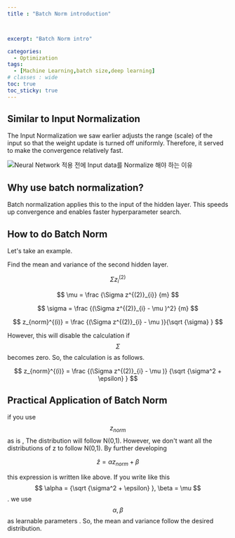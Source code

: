 ```yaml
---
title : "Batch Norm introduction"



excerpt: "Batch Norm intro"

categories:
  - Optimization
tags:
  - [Machine Learning,batch size,deep learning]
# classes : wide
toc: true
toc_sticky: true
---
```


## Similar to Input Normalization

The Input Normalization we saw earlier adjusts the range (scale) of the input so that the weight update is turned off uniformly. Therefore, it served to make the convergence relatively fast.

![Neural Network 적용 전에 Input data를 Normalize 해야 하는 이유](https://camo.githubusercontent.com/1f4da8632894c7220f804bcddc6e50bc708e6481/68747470733a2f2f692e696d6775722e636f6d2f32784e423261552e6a7067)

## Why use batch normalization?

Batch normalization applies this to the input of the hidden layer. This speeds up convergence and enables faster hyperparameter search.

## How to do Batch Norm

Let's take an example.

Find the mean and variance of the second hidden layer. 

$$ \Sigma z^{(2)}_{i} $$  

$$ \mu = \frac {\Sigma z^{(2)}_{i}} {m} $$ 

$$ \sigma = \frac {(\Sigma z^{(2)}_{i} - \mu )^2} {m} $$

$$ z_{norm}^{(i)}  =  \frac {(\Sigma z^{(2)}_{i} - \mu )}{\sqrt {\sigma} } $$

However, this will disable the calculation if $$\Sigma$$ becomes zero. So, the calculation is as follows.

$$ z_{norm}^{(i)}  =  \frac {(\Sigma z^{(2)}_{i} - \mu )} {\sqrt {\sigma^2 + \epsilon}  } $$

 

## Practical Application of Batch Norm

if you use $$ z_{norm}$$  as is , The distribution will follow N(0,1). However, we don't want all the distributions of z to follow N(0,1). By further developing 

$$ \widehat{z} = \alpha z_{norm} + \beta $$  

this expression is written like above. If you write like this   $$ \alpha =  {\sqrt {\sigma^2 + \epsilon}  }, \beta = \mu $$ . we use  $$ \alpha , \beta $$ as learnable parameters . So, the mean and variance follow the desired distribution. 

